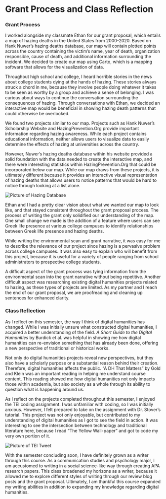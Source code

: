 # Grant Process and Class Reflection

### Grant Process
I worked alongside my classmate Ethan for our grant proposal, which entails a map of hazing deaths in the United States from 2000-2020. Based on Hank Nuwer’s hazing deaths database, our map will contain plotted points across the country containing the victim’s name, year of death, organization responsible, cause of death, and additional information surrounding the incident. We decided to create our map using Carto, which is a mapping software that allows for the visualization of data. 

Throughout high school and college, I heard horrible stories in the news about college students dying at the hands of hazing. These stories always struck a chord in me, because they involve people doing whatever it takes to be seen as worthy by a group and achieve a sense of belonging. I was curious about ways to continue the conversation surrounding the consequences of hazing. Through conversations with Ethan, we decided an interactive map would be beneficial in showing hazing death patterns that could otherwise be overlooked. 

We found two projects similar to our map. Projects such as Hank Nuwer’s Scholarship Website and HazingPrevention.Org provide important information regarding hazing awareness. While each project contains educational information, neither allows users to visualize data to easily determine the effects of hazing at universities across the country. 

However, Nuwer’s hazing deaths database within his website provided a solid foundation with the data needed to create the interactive map, and there were interesting statistics within HazingPrevention.Org that could be incorporated below our map. While our map draws from these projects, it is ultimately different because it provides an interactive visual representation of hazing deaths that allows users to notice patterns that would be hard to notice through looking at a list alone. 

![Picture of Hazing Database](https://eslupe6.github.io/eslupe6/images/hazingdatabase.png)

Ethan and I had a pretty clear vision about what we wanted our map to look like, and that stayed consistent throughout the grant proposal process. The process of writing the grant only solidified our understanding of the map. One small change we made is the addition of a feature where users can see Greek life presence at various college campuses to identify relationships between Greek life presence and hazing deaths. 

While writing the environmental scan and grant narrative, it was easy for me to describe the relevance of our project since hazing is a pervasive problem across college campuses. It was also easy to explain who will benefit from this project, because it is useful for a variety of people ranging from school administrators to prospective college students. 

A difficult aspect of the grant process was tying information from the environmental scan into the grant narrative without being repetitive. Another difficult aspect was researching existing digital humanities projects related to hazing, as these types of projects are limited. As my partner and I reach the end of our grant proposal, we are proofreading and cleaning up sentences for enhanced clarity.

### Class Reflection
As I reflect on this semester, the way I think of digital humanities has changed. While I was initially unsure what constructed digital humanities, I acquired a better understanding of the field. *A Short Guide to the Digital Humanities* by Burdick et al. was helpful in showing me how digital humanities can re-envision something that has already been done, offering a new perspective of traditional or historical works. 

Not only do digital humanities projects reveal new perspectives, but they also have a scholarly purpose or a substantial reason behind their creation. Therefore, digital humanities affects the public. “A DH That Matters” by Gold and Klein was an important reading in helping me understand course content. This reading showed me how digital humanities not only impacts those within academia, but also society as a whole through its ability to question what is happening around us.

As I reflect on the projects completed throughout this semester, I enjoyed the TEI coding assignment. I was unfamiliar with coding, so I was initially anxious. However, I felt prepared to take on the assignment with Dr. Stover’s tutorial. This project was not only enjoyable, but contributed to my understanding of digital humanities as I got to see the field in action. It was interesting to see the intersection between technology and traditional literature here, because I read “The Yellow Wall-paper” and got to code my very own portion of it. 

![Picture of TEI Tweet](https://eslupe6.github.io/eslupe6/images/teitweet.png)

With the semester concluding soon, I have definitely grown as a writer through this course. As a communication studies and psychology major, I am accustomed to writing in a social science-like way through creating APA research papers. This class broadened my horizons as a writer, because it allowed me to explore different styles of writing through our review blog posts and the grant proposal. Ultimately, I am thankful this course expanded my writing abilities in addition to expanding my knowledge regarding digital humanities. 
